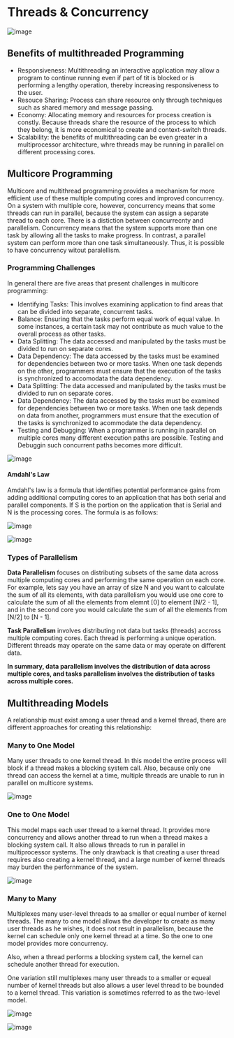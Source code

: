 # Threads & Concurrency

![image](https://github.com/PauloWgDev/NTUST-UPTP---Study-Notes/assets/133529935/78555d43-680f-49f1-91e3-a9c491611583)

## Benefits of multithreaded Programming
- Responsiveness: Multithreading an interactive application may allow a program to continue running even if part of tit is blocked or is performing a lengthy operation, thereby increasing responsiveness to the user.
- Resouce Sharing: Process can share resource only through techniques such as shared memory and message passing.
- Economy: Allocating memory and resources for process creation is constly. Because threads share the resource of the process to which they belong, it is more economical to create and context-switch threads.
- Scalability: the benefits of multithreading can be even greater in a multiprocessor architecture, whre threads may be running in parallel on different processing cores.

## Multicore Programming

Multicore and multithread programming provides a mechanism for more efficient use of these multiple computing cores and improved concurrency.
On a system with multiple core, however, concurrency means that some threads can run in parallel, because the system can assign a separate thread to each core.
There is a distiction between concurrecnty and parallelism. Concurrency means that the system supports more than one task by allowing all the tasks to make progress. In contrast, a parallel system can perform more than one task simultaneously. Thus, it is possible to have concurrency witout paralellism.

### Programming Challenges
In general there are five areas that present challenges in multicore programming:
- Identifying Tasks: This involves examining application to find areas that can be divided into separate, concurrent tasks.
- Balance: Ensuring that the tasks perform equal work of equal value. In some instances, a certain task may not contribute as much value to the overall process as other tasks.
- Data Splitting: The data accessed and manipulated by the tasks must be divided to run on separate cores.
- Data Dependency: The data accessed by the tasks must be examined for dependencies between two or more tasks. When one task depends on the other, programmers must ensure that the execution of the tasks is synchronized to accomodata the data dependency.
- Data Splitting: The data accessed and manipulated by the tasks must be divided to run on separate cores.
- Data Dependency: The data accessed by the tasks must be examined for dependencies between two or more tasks. When one task depends on data from another, programmers must ensure that the execution of the tasks is synchronized to acommodate the data dependency.
- Testing and Debugging: When a programmer is running in parallel on multiple cores many different execution paths are possible. Testing and Debuggin such concurrent paths becomes more difficult.

![image](https://github.com/PauloWgDev/NTUST-UPTP---Study-Notes/assets/133529935/84a3c495-01ca-42f7-8082-41746779d8ca)


#### Amdahl's Law

Amdahl's law is a formula that identifies potential performance gains from adding additional computing cores to an application that has both serial and parallel components. If S is the portion on the application that is Serial and N is the processing cores. The formula is as follows:

![image](https://github.com/PauloWgDev/NTUST-UPTP---Study-Notes/assets/133529935/d03fb62f-f5a2-4bc3-9c57-5d562bb37488)

![image](https://github.com/PauloWgDev/NTUST-UPTP---Study-Notes/assets/133529935/9da6de8a-ad33-49c8-8efe-666b3abdcdfb)

### Types of Parallelism 

**Data Parallelism** focuses on distributing subsets of the same data across multiple computing cores and performing the same operation on each core.
For example, lets say you have an array of size N and you want to calculate the sum of all its elements, with data parallelism you would use one core to calculate the sum of all the elements from elemnt [0] to element [N/2 - 1], and in the second core you would calculate the sum of all the elements from [N/2] to [N - 1].

**Task Parallelism** involves distributing not data but tasks (threads) accross multiple computing cores. Each thread is performing a unique operation. Different threads may operate on the same data or may operate on different data.

**In summary, data parallelism involves the distribution of data across multiple cores, and tasks parallelism involves the distribution of tasks across multiple cores.**

## Multithreading Models

A relationship must exist among a user thread and a kernel thread, there are different approaches for creating this relationship:

### Many to One Model
Many user threads to one kernel thread. In this model the entire process will block if a thread makes a blocking system call. Also, because only one thread can access the kernel at a time, multiple threads are unable to run in parallel on multicore systems.

![image](https://github.com/PauloWgDev/NTUST-UPTP---Study-Notes/assets/133529935/6342740d-2822-4f46-8d06-03dd260bf827)

### One to One Model
This model maps each user thread to a kernel thread. It provides more concurrency and allows another thread to run when a thread makes a blocking system call. It also allows threads to run in parallel in multiprocessor systems. The only drawback is that creating a user thread requires also creating a kernel thread, and a large number of kernel threads may burden the perfornmance of the system.

![image](https://github.com/PauloWgDev/NTUST-UPTP---Study-Notes/assets/133529935/0acfd9c1-f4c3-4c26-a764-338fc6804795)


### Many to Many

Multiplexes many user-level threads to aa smaller or equal number of kernel threads. The many to one model allows the developer to create as many user threads as he wishes, it does not result in parallelism, because the kernel can schedule only one kernel thread at a time. So the one to one model provides more concurrency.

Also, when a thread performs a blocking system call, the  kernel can schedule another thread for execution. 

One variation still multiplexes many user threads to a smaller or equeal number of kernel threads but also allows a user level thread to be bounded to a kernel thread. This variation is sometimes referred to as the two-level model. 

![image](https://github.com/PauloWgDev/NTUST-UPTP---Study-Notes/assets/133529935/c9cd6e71-d550-4fae-9955-37b9e093aee7)

![image](https://github.com/PauloWgDev/NTUST-UPTP---Study-Notes/assets/133529935/4f1633a3-f3d4-4bf0-826f-877a9494cb01)



